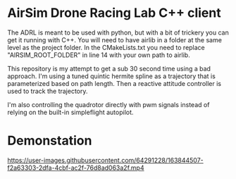 # AirSim Drone Racing Lab C++ client

The ADRL is meant to be used with python, but with a bit of trickery you can get it running with C++. You will need to have airlib in a folder at the same level as the project folder. In the CMakeLists.txt you need to replace "AIRSIM_ROOT_FOLDER" in line 14 with your own path to airlib.

This repository is my attempt to get a sub 30 second time using a bad approach. I'm using a tuned quintic hermite spline as a trajectory that is parameterized based on path length. Then a reactive attitude controller is used to track the trajectory.

I'm also controlling the quadrotor directly with pwm signals instead of relying on the built-in simpleflight autopilot.

# Demonstation

https://user-images.githubusercontent.com/64291228/163844507-f2a63303-2dfa-4cbf-ac2f-76d8ad063a2f.mp4
